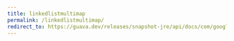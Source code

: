 ```yaml
---
title: linkedlistmultimap
permalink: /linkedlistmultimap/
redirect_to: https://guava.dev/releases/snapshot-jre/api/docs/com/google/common/collect/LinkedListMultimap.html
---
```

